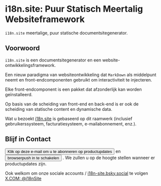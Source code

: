 # i18n.site: Puur Statisch Meertalig Websiteframework

`i18n.site` meertalige, puur statische documentsitegenerator.

## Voorwoord

`i18n.site` is een documentsitegenerator en een website-ontwikkelingsframework.

Een nieuw paradigma van websiteontwikkeling dat `MarkDown` als middelpunt neemt en front-endcomponenten gebruikt om interactiviteit te injecteren.

Elke front-endcomponent is een pakket dat afzonderlijk kan worden geïnstalleerd.

Op basis van de scheiding van front-end en back-end is er ook de scheiding van statische content en dynamische data.

Wat u bezoekt [i18n.site](/) is gebaseerd op dit raamwerk (inclusief gebruikerssysteem, facturatiesysteem, e-mailabonnement, enz.).

## Blijf in Contact

<button onclick="mailsub()">Klik op deze e-mail om u te abonneren op productupdates</button> en <button onclick="webpush()">browserpush in te schakelen</button> . We zullen u op de hoogte stellen wanneer er productupdates zijn.

Ook welkom om onze sociale accounts / [i18n-site.bsky.social](https://bsky.app/profile/i18n-site.bsky.social) te volgen [X.COM: @i18nSite](https://x.com/i18nSite)